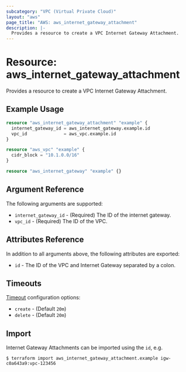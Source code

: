 ```yaml
---
subcategory: "VPC (Virtual Private Cloud)"
layout: "aws"
page_title: "AWS: aws_internet_gateway_attachment"
description: |-
  Provides a resource to create a VPC Internet Gateway Attachment.
---
```


# Resource: aws_internet_gateway_attachment

Provides a resource to create a VPC Internet Gateway Attachment.

## Example Usage

```terraform
resource "aws_internet_gateway_attachment" "example" {
  internet_gateway_id = aws_internet_gateway.example.id
  vpc_id              = aws_vpc.example.id
}

resource "aws_vpc" "example" {
  cidr_block = "10.1.0.0/16"
}

resource "aws_internet_gateway" "example" {}
```

## Argument Reference

The following arguments are supported:

* `internet_gateway_id` - (Required) The ID of the internet gateway.
* `vpc_id` - (Required) The ID of the VPC.

## Attributes Reference

In addition to all arguments above, the following attributes are exported:

* `id` - The ID of the VPC and Internet Gateway separated by a colon.

## Timeouts

[Timeout](https://www.terraform.io/docs/configuration/blocks/resources/syntax.html#operation-timeouts) configuration options:

- `create` - (Default `20m`)
- `delete` - (Default `20m`)

## Import

Internet Gateway Attachments can be imported using the `id`, e.g.

```
$ terraform import aws_internet_gateway_attachment.example igw-c0a643a9:vpc-123456
```
